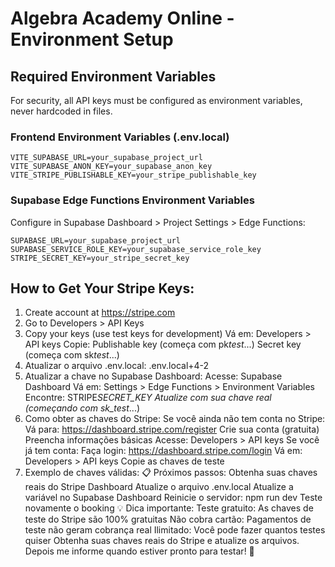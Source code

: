 # Algebra Academy Online - Environment Setup

## Required Environment Variables

For security, all API keys must be configured as environment variables, never hardcoded in files.

### Frontend Environment Variables (.env.local)
```
VITE_SUPABASE_URL=your_supabase_project_url
VITE_SUPABASE_ANON_KEY=your_supabase_anon_key
VITE_STRIPE_PUBLISHABLE_KEY=your_stripe_publishable_key
```

### Supabase Edge Functions Environment Variables
Configure in Supabase Dashboard > Project Settings > Edge Functions:
```
SUPABASE_URL=your_supabase_project_url
SUPABASE_SERVICE_ROLE_KEY=your_supabase_service_role_key
STRIPE_SECRET_KEY=your_stripe_secret_key
```

## How to Get Your Stripe Keys:
1. Create account at https://stripe.com
2. Go to Developers > API Keys
3. Copy your keys (use test keys for development)
   Vá em: Developers > API keys
   Copie:
   Publishable key (começa com pk*test*...)
   Secret key (começa com sk*test*...)
2. Atualizar o arquivo .env.local:
   .env.local+4-2
3. Atualizar a chave no Supabase Dashboard:
   Acesse: Supabase Dashboard
   Vá em: Settings > Edge Functions > Environment Variables
   Encontre: STRIPE*SECRET_KEY
   Atualize com sua chave real (começando com sk_test*...)
4. Como obter as chaves do Stripe:
   Se você ainda não tem conta no Stripe:
   Vá para: https://dashboard.stripe.com/register
   Crie sua conta (gratuita)
   Preencha informações básicas
   Acesse: Developers > API keys
   Se você já tem conta:
   Faça login: https://dashboard.stripe.com/login
   Vá em: Developers > API keys
   Copie as chaves de teste
5. Exemplo de chaves válidas:
   📋 Próximos passos:
   Obtenha suas chaves reais do Stripe Dashboard
   Atualize o arquivo .env.local
   Atualize a variável no Supabase Dashboard
   Reinicie o servidor: npm run dev
   Teste novamente o booking
   💡 Dica importante:
   Teste gratuito: As chaves de teste do Stripe são 100% gratuitas
   Não cobra cartão: Pagamentos de teste não geram cobrança real
   Ilimitado: Você pode fazer quantos testes quiser
   Obtenha suas chaves reais do Stripe e atualize os arquivos. Depois me informe quando estiver pronto para testar! 🚀
